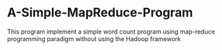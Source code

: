 # A-Simple-MapReduce-Program
This program implement a simple word count program using map-reduce programming paradigm without using the Hadoop framework
